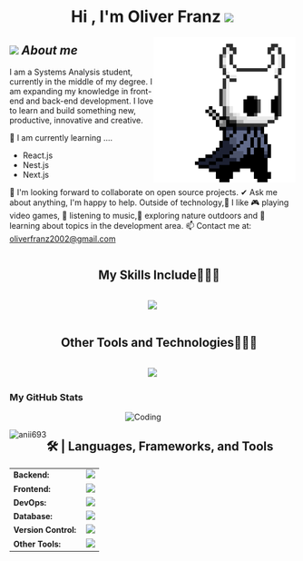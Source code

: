 <h1 align="center">Hi , I'm Oliver Franz <img src="https://media.giphy.com/media/hvRJCLFzcasrR4ia7z/giphy.gif" width="35"></h1>

<img align="right" width=250px alt="Unicorn" src="https://raw.githubusercontent.com/TanZng/TanZng/master/assets/hollor_knight3.gif" />

## <img src="https://media.giphy.com/media/ObNTw8Uzwy6KQ/giphy.gif" width="30px">&nbsp;***About me***

I am a Systems Analysis student, currently in the middle of my degree. I am expanding my knowledge in front-end and back-end development. I love to learn and build something new, productive, innovative and creative.

🌱 I am currently learning ....
- React.js
- Nest.js
- Next.js
  
👯 I'm looking forward to collaborate on open source projects.
✔ Ask me about anything, I'm happy to help.
Outside of technology,🌱 I like 🎮 playing video games, 🎵 listening to music,🌴 exploring nature outdoors and 📖 learning about topics in the development area.
📫 Contact me at: <a href="oliverfranz2002@gmail.com">oliverfranz2002@gmail.com</a>


<!--h1 without bottom border-->
<div id="user-content-toc">
  <ul align="center">
    <summary><h2 style="display: inline-block">My Skills Include👨🏻‍💻</h2></summary>
  </ul>
</div>
<!--tech stack icons-->
<p align="center">
  <a href="https://skillicons.dev">
    <img src="https://skillicons.dev/icons?i=html,css,js,nodejs,ts,php,symfony,py,express,nestjs,nextjs,react,tailwind,mongodb,mysql,postgres,figma,github,jenkins,cpp,=14" />
  </a>
</p>


<div id="user-content-toc">
  <ul align="center">
    <summary><h2 style="display: inline-block">Other Tools and Technologies👨🏻‍💻</h2></summary>
  </ul>
</div>
<!--tech stack icons-->
<p align="center">
  <a href="https://skillicons.dev">
    <img src="https://skillicons.dev/icons?i=git,aws,discord,docker,figma,github,vscode,visualstudio,notion,npm,ps,pnpm,replit,windows,ubuntu,=14" />
  </a>
</p>


<h3>My GitHub Stats</h3>
<img align="right" alt="Coding" width="300" src="https://cdn.dribbble.com/users/1277312/screenshots/14733298/media/39b1045e593737587dd60e42c8422d1f.gif" >
<br>


<p><img align="left" src="https://github-readme-stats.vercel.app/api/top-langs?username=anii693&show_icons=true&theme=dark&locale=en&layout=compact" alt="anii693" /></p>


<h2>🛠️ | Languages, Frameworks, and Tools </h2>
<table>
    <tr>
        <td style="font-weight: bold; padding-right: 10px; vertical-align: center; border: none;">Backend:</td>
        <td><img height="40" src="https://skillicons.dev/icons?i=nodejs,express,python,anaconda,opencv,java,php,laravel,cs,net,spring,go"/></td>
    </tr>
    <tr>
        <td style="font-weight: bold; padding-right: 10px; vertical-align: center;">Frontend:</td>
        <td><img height="40" src="https://skillicons.dev/icons?i=react,nextjs,mui,bootstrap,html,css,js,ts,angular,vue,vuetify"/></td>
    </tr>
    <tr>
        <td style="font-weight: bold; padding-right: 10px; vertical-align: center; border: none;">DevOps:</td>
        <td><img height="40" src="https://skillicons.dev/icons?i=docker,jenkins,githubactions,gcp,aws,prometheus,terraform,azure,kubernetes"/></td>
    </tr>
    <tr>
        <td style="font-weight: bold; padding-right: 10px; vertical-align: center; border: none;">Database:</td>
        <td><img height="40" src="https://skillicons.dev/icons?i=mysql,postgresql,firebase,graphql,mongodb,redis,elasticsearch"/></td>
    </tr>
    <tr>
        <td style="font-weight: bold; padding-right: 10px; vertical-align: center; border: none;">Version Control:</td>
        <td><img height="40" src="https://skillicons.dev/icons?i=github,gitlab,bitbucket"/></td>
    </tr>
    <tr>
        <td style="font-weight: bold; padding-right: 10px; vertical-align: center; border: none;">Other Tools:</td>
        <td><img height="40" src="https://skillicons.dev/icons?i=rabbitmq,grafana"/></td>
    </tr>
</table>
<br>
